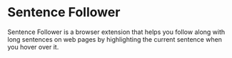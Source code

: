 # Sentence Follower

Sentence Follower is a browser extension that helps you follow along with long sentences on web pages by highlighting the current sentence when you hover over it.
